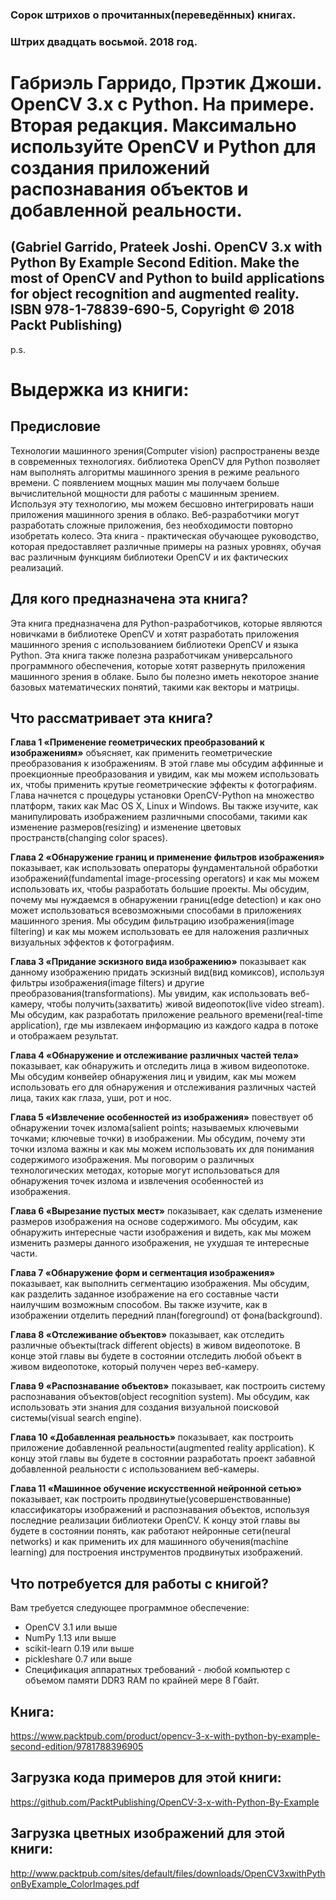 ### Сорок штрихов о прочитанных(переведённых) книгах. 
### Штрих двадцать восьмой. 2018 год.

# Габриэль Гарридо, Прэтик Джоши. OpenCV 3.x с Python. На примере. Вторая редакция. Максимально используйте OpenCV и Python для создания приложений распознавания объектов и добавленной реальности.
## (Gabriel Garrido, Prateek Joshi. OpenCV 3.x with Python By Example Second Edition. Make the most of OpenCV and Python to build applications for object recognition and augmented reality. ISBN 978-1-78839-690-5, Copyright © 2018 Packt Publishing)

p.s.

# Выдержка из книги:

## Предисловие

Технологии машинного зрения(Computer vision) распространены везде в современных технологиях. библиотека OpenCV для Python позволяет нам выполнять алгоритмы машинного зрения в режиме реального времени. С появлением мощных машин мы получаем больше вычислительной мощности для работы с машинным зрением. Используя эту технологию, мы можем бесшовно интегрировать наши приложения машинного зрения в облако. Веб-разработчики могут разработать сложные приложения, без необходимости повторно изобретать колесо. Эта книга - практическая обучающее руководство, которая предоставляет различные примеры на разных уровнях, обучая вас различным функциям библиотеки OpenCV и их фактических реализаций.

## Для кого предназначена эта книга?

Эта книга предназначена для Python-разработчиков, которые являются новичками в библиотеке OpenCV и хотят разработать приложения машинного зрения с использованием библиотеки OpenCV и языка Python. Эта книга также полезна разработчикам универсального программного обеспечения, которые хотят развернуть приложения машинного зрения в облаке. Было бы полезно иметь некоторое знание базовых математических понятий, такими как векторы и матрицы.

## Что рассматривает эта книга?

**Глава 1 «Применение геометрических преобразований к изображениям»** объясняет, как применить геометрические преобразования к изображениям. В этой главе мы обсудим аффинные и проекционные преобразования и увидим, как мы можем использовать их, чтобы применить крутые геометрические эффекты к фотографиям. Глава начнется с процедуры установки OpenCV-Python на множество платформ, таких как Mac OS X, Linux и Windows. Вы также изучите, как манипулировать изображением различными способами, такими как изменение размеров(resizing) и изменение цветовых пространств(changing color spaces).

**Глава 2 «Обнаружение границ и применение фильтров изображения»** показывает, как использовать операторы фундаментальной обработки изображений(fundamental image-processing operators) и как мы можем использовать их, чтобы разработать большие проекты. Мы обсудим, почему мы нуждаемся в обнаружении границ(edge detection) и как оно может использоваться всевозможными способами в приложениях машинного зрения. Мы обсудим фильтрацию изображения(image filtering) и как мы можем использовать ее для наложения различных визуальных эффектов к фотографиям.

**Глава 3 «Придание эскизного вида изображению»** показывает как данному изображению придать эскизный вид(вид комиксов), используя фильтры изображения(image filters) и другие преобразования(transformations). Мы  увидим, как использовать веб-камеру, чтобы получить(захватить) живой видеопоток(live video stream). Мы обсудим, как разработать приложение реального времени(real-time application), где мы извлекаем информацию из каждого кадра в потоке и отображаем результат.

**Глава 4 «Обнаружение и отслеживание различных частей тела»** показывает, как обнаружить и отследить лица в живом видеопотоке. Мы обсудим конвейер обнаружения лиц и увидим, как мы можем использовать его для  обнаружения и отслеживания различных частей лица, таких как глаза, уши, рот и нос.

**Глава 5 «Извлечение особенностей из изображения»** повествует об обнаружении точек излома(salient points; называемых ключевыми точками;  ключевые точки) в изображении. Мы обсудим, почему эти точки излома важны и как мы можем использовать их для понимания содержимого изображения. Мы поговорим о различных технологических методах, которые могут использоваться для обнаружения точек излома и извлечения особенностей из изображения.

**Глава 6 «Вырезание пустых мест»** показывает, как сделать изменение размеров изображения на основе содержимого. Мы обсудим, как обнаружить интересные части изображения и видеть, как мы можем изменить размеры данного изображения, не ухудшая те интересные части.

**Глава 7 «Обнаружение форм и сегментация изображения»** показывает, как выполнить сегментацию изображения. Мы обсудим, как разделить заданное изображение на его составные части наилучшим возможным способом. Вы также изучите, как в изображении отделить передний план(foreground) от фона(background).

**Глава 8 «Отслеживание объектов»** показывает, как отследить различные объекты(track different objects) в живом видеопотоке. В конце этой главы вы будете в состоянии отследить любой объект в живом видеопотоке, который получен через веб-камеру.

**Глава 9 «Распознавание объектов»** показывает, как построить систему распознавания объектов(object recognition system). Мы обсудим, как использовать эти знания для создания визуальной поисковой системы(visual search engine).

**Глава 10 «Добавленная реальность»** показывает, как построить приложение добавленной реальности(augmented reality application). К концу этой главы вы будете в состоянии разработать проект забавной добавленной реальности с использованием веб-камеры.

**Глава 11 «Машинное обучение искусственной нейронной сетью»** показывает, как построить продвинутые(усовершенствованные) классификаторы изображений и распознавания объектов, используя последние реализации библиотеки OpenCV. К концу этой главы вы будете в состоянии понять, как работают нейронные сети(neural networks) и как применить их для машинного обучения(machine learning) для построения инструментов продвинутых изображений.

## Что потребуется для работы с книгой?

Вам требуется следующее программное обеспечение:
- OpenCV 3.1 или выше
- NumPy 1.13 или выше
- scikit-learn 0.19 или выше
- pickleshare 0.7 или выше
- Спецификация аппаратных требований - любой компьютер с объемом памяти DDR3 RAM  по крайней мере 8 Гбайт.
 
## Книга:
https://www.packtpub.com/product/opencv-3-x-with-python-by-example-second-edition/9781788396905

## Загрузка кода примеров для этой книги:
https://github.com/PacktPublishing/OpenCV-3-x-with-Python-By-Example

## Загрузка цветных изображений для этой книги:
http://www.packtpub.com/sites/default/files/downloads/OpenCV3xwithPythonByExample_ColorImages.pdf